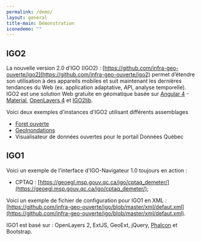 ```yaml
---
permalink: /demo/
layout: general
title-main: Démonstration
iconedemo: ""
---
```


## IGO2

La nouvelle version 2.0 d’IGO (IGO2) : [https://github.com/infra-geo-ouverte/igo2](https://github.com/infra-geo-ouverte/igo2) permet d’étendre son utilisation à des appareils mobiles et suit maintenant les dernières tendances du Web (ex. application adaptative, API, analyse temporelle). IGO2 est une solution Web gratuite en géomatique basée sur [Angular 4](https://github.com/angular/angular) - [Material](https://github.com/angular/material2), [OpenLayers 4](https://github.com/openlayers/openlayers) et [IGO2lib](https://github.com/infra-geo-ouverte/igo2-lib). 

Voici deux exemples d'instances d'IGO2 utilisant différents assemblages
* [Foret ouverte](https://foretouverte.gouv.qc.ca)
* [GeoInondations](https://geoinondations.gouv.qc.ca)
* Visualisateur de données ouvertes pour le portail Données Québec

## IGO1

Voici un exemple de l'interface d'IGO-Navigateur 1.0 toujours en action :
- CPTAQ : [https://geoegl.msp.gouv.qc.ca/igo/cptaq_demeter/](https://geoegl.msp.gouv.qc.ca/igo/cptaq_demeter/);

Voici un exemple de fichier de configuration pour IGO1 en XML : [https://github.com/infra-geo-ouverte/igo/blob/master/xml/defaut.xml](https://github.com/infra-geo-ouverte/igo/blob/master/xml/defaut.xml). 

IGO1 est basé sur : OpenLayers 2, ExtJS, GeoExt, jQuery, [Phalcon](https://phalconphp.com/fr/) et Bootstrap.

